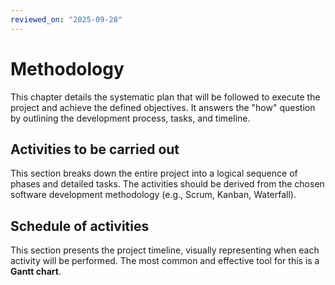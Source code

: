 ```yaml
---
reviewed_on: "2025-09-28"
---
```


# Methodology

This chapter details the systematic plan that will be followed to execute the project and achieve the defined objectives. It answers the "how" question by outlining the development process, tasks, and timeline.

## Activities to be carried out

This section breaks down the entire project into a logical sequence of phases and detailed tasks. The activities should be derived from the chosen software development methodology (e.g., Scrum, Kanban, Waterfall).

## Schedule of activities

This section presents the project timeline, visually representing when each activity will be performed. The most common and effective tool for this is a **Gantt chart**.

